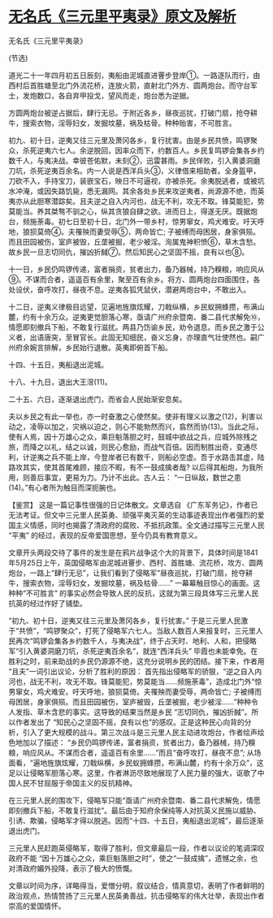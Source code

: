 # [无名氏《三元里平夷录》原文及解析](https://www.vrrw.net/wx/10389.html)

无名氏《三元里平夷录》

(节选)

道光二十一年四月初五日辰刻，夷船由泥城直进罾步登岸①。一路逐队而行，由西村后首胜塘至北门外流花桥，连放火箭，直射北门外方、圆两炮台。而守台军士，发炮数口，各自弃甲投戈，望风而走，炮台悉为逆据。

方圆两炮台被逆占据后，肆行无忌。于附近各乡，昼夜巡扰，打破门扇，抢夺耕牛，搜索衣物，淫辱妇女，发掘坟墓，祸及枯骨。种种贻害，不可胜言。

初九、初十日，逆夷又往三元里及萧冈各乡，复行扰害。由是乡民共愤，鸣锣聚众，杀死逆夷六七人。余逆脱回，因率众而下，约数百人。乡民复鸣锣会集各乡约数千人，与夷决战。幸彼苍佑默，未刻②，迅雷甚雨。乡民佯败，引入黄婆洞磨刀坑，杀死逆夷百余名。内一人说是西洋兵头③，义律借来相助者。全身盔甲，刀砍不入，手持宝刀，装嵌宝石，映日不可逼视，亦被杀死。余夷脱逃者，或被坑水冲淹，或因失路饥毙，悉无漏网。其余各处乡民来攻逆夷者，尚源源不绝，而英夷亦从此胆寒潜踪矣。且夫逆之自入内河也，战无不利，攻无不取。锋莫能犯，势莫能当。养其桀骜不驯之心，纵其贪狼自肆之欲。进而日上，得遂无厌。既据炮台，频施荼毒。初七日至初十日，北门外一带乡村，惊男窜女，鸡犬难安。吁天呼地，狼狈莫倚④。夫罹殃而妻受辱⑤，两命皆亡; 子被缚而母困居，身家俱殒。而且田园被伤，室庐被毁，丘垄被掘，老少被淫。洵属鬼神积愤⑥，草木含愁。故乡民一旦志切同仇，摧凶折馘⑦。然后知民心之坚固不摇，良有以也⑧。

十一日，乡民仍鸣锣传递，富者捐资，贫者出力，备乃器械，持乃糗粮，响应风从⑨。不谋而合者，遥遥百有余里，聚至百有余乡。将方、圆两炮台四面围住，各处设伏，奋呼攻打，昼夜不息。逆夷各狐凭鼠伏，潜避两炮台中，不敢出入。

十二日，逆夷义律极目远望，见遍地旌旗炫耀，刀戟纵横，乡民蚁拥蜂攒，布满山麓，约有十余万众。逆夷更觉胆落心寒，亟请广州府余暨南、番二县代求解免⑩，情愿即刻撤兵下船，不敢复行滋扰。两县乃饬谕乡民，劝令退息。而乡民之激于公义者，出语唐突，至冒官长。此固无知细民，奋义忘身，亦理直气壮使然也。嗣广州府余婉言排解，乡民始行退散。英夷即俯首下船。

十四、十五日，夷船退出泥城。

十八、十九日，退出大王滘(11)。

二十五、六日，逐渐退出虎门，而省会人民始渐安息矣。

夫以乡民之有此一举也，亦一时奋激之心使然矣。使非有理义以激之(12)，利害以动之，凌辱以加之，灾祸以迫之，则心不能勃然而兴，翕然而协(13)。当此之际，使有人焉，因十万雄心之众，乘巨魁落胆之时，鼓城中欲战之兵，应城外除残之旅，而降之以礼，结之以诚，则民心愈励，而战气百倍。因而制胜出奇，变通尽利，计逆夷之兵不能上岸，今登岸者已有数千，则船必空虚。吾于水路击其虚，陆路攻其实，使其首尾难顾，接应不暇，有不一鼓成擒者哉? 以后得其船炮，为我所用，则善后事宜，更易为力。乃计不出此。古人云： “一日纵敌，数世之患(14)。”有心者所为触目而深扼腕也。



【鉴赏】 这是一篇记事性很强的日记体散文。文章选自 《广东军务记》，作者已无法考证。但文中三元里人民英勇、顽强平夷灭英的生动事迹表现出作者强烈的爱国主义情感，同时也揭露了清政府的腐败、不抵抗政策。全文通过描写三元里人民 “平夷” 的经过，表现的反帝爱国思想，至今仍具有教育意义。

文章开头两段交待了事件的发生是在鸦片战争这个大的背景下，具体时间是1841年5月25日上午，英国侵略军由泥城进罾步、西村、首胜塘、流花桥，攻方、圆两炮台，一路上“肆行无忌”，让我们看到了侵略军“昼夜巡扰，打破门扇，抢夺耕牛，搜索衣物，淫辱妇女，发掘坟墓，祸及枯骨……” 一幕幕触目惊心的画面。这种种“不可胜言” 的事实必然会导致人民的反抗，这就为第三段具体写三元里人民抗英的经过作好了铺垫。

“初九、初十日，逆夷又往三元里及萧冈各乡，复行扰害。” 于是三元里人民激于“共愤”，“鸣锣聚众”，打死了侵略军六七人。当敌人数百人来报复时，三元里人民再次“鸣锣会集各乡约数千人，与夷决战”，终于占天时、地利、人和，把侵略军“引入黄婆洞磨刀坑，杀死逆夷百余名”，就连“西洋兵头” 毕霞也未能幸免。在胜利之时，前来助战的乡民仍源源不绝，这充分说明乡民的团结。接下来，作者用 “且夫”一词引出议论，分析了胜利的原因： 首先指出侵略军的骄狠，“逆之自入内河也，战无不利，攻无不取。锋莫能犯，势莫能当……频施荼毒”，造成北门外“惊男窜女，鸡犬难安。吁天呼地，狼狈莫倚。夫罹殃而妻受辱，两命皆亡; 子被缚而母困居，身家俱殒。而且田园被伤，室庐被毁，丘垄被掘，老少被淫……”种种令人发指、草木含悲的事实。这导致的结果当然是乡民 “志切同仇，摧凶折馘”。所以作者发出了 “知民心之坚固不摇，良有以也”的感叹。正是这种民心向背的分析，引入了更大规模的战斗。第三次战斗是三元里人民主动进攻炮台，作者绘声绘色地加以了描述： “乡民仍鸣锣传递，富者捐资，贫者出力，备乃器械，持乃糗粮，响应风从。不谋而合者，遥遥百有余里……”而且“奋呼攻打，昼夜不息”; 从场面看，“遍地旌旗炫耀，刀戟纵横，乡民蚁拥蜂攒，布满山麓，约有十余万众”，这足以让侵略军胆落心寒。这里，作者淋沥尽致地展现了人民力量的强大，讴歌了中国人民不甘屈服于帝国主义的反抗精神。

在三元里人民的围攻下，侵略军只能“亟请广州府余暨南、番二县代求解免，情愿即刻撤兵下船，不敢复行滋扰”。最后由于知府余保纯等人对抗英义民施以威胁、引诱、欺骗，侵略军才得以脱逃。因而“十四、十五日，夷船退出泥城”，最后逐渐退出虎门。

三元里人民赶跑英侵略军，取得了胜利，但文章最后一段，作者以议论的笔调深叹政府不能 “因十万雄心之众，乘巨魁落胆之时”，使之“一鼓成擒”，遗憾之余，也对清政府媚外投降，表示了极大的愤慨。

文章以时间为序，详略得当，爱憎分明，叙议结合，情真意切，表明了作者鲜明的政治观点，热情赞扬了三元里人民英勇善战，抗击侵略军的伟大壮举，表现出作者崇高的爱国情怀。

